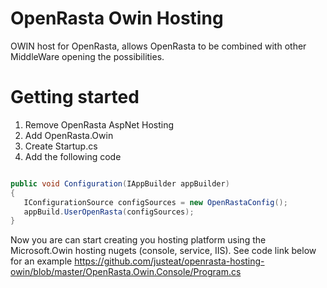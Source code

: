 OpenRasta Owin Hosting
======================

OWIN host for OpenRasta, allows OpenRasta to be combined with other MiddleWare opening the possibilities.

Getting started
======================

1. Remove OpenRasta AspNet Hosting
2. Add OpenRasta.Owin
3. Create Startup.cs
4. Add the following code 

````c#

public void Configuration(IAppBuilder appBuilder)
{
   IConfigurationSource configSources = new OpenRastaConfig();
   appBuild.UserOpenRasta(configSources);
}

````
Now you are can start creating you hosting platform using the Microsoft.Owin hosting nugets (console, service, IIS). See code link below for an example https://github.com/justeat/openrasta-hosting-owin/blob/master/OpenRasta.Owin.Console/Program.cs



